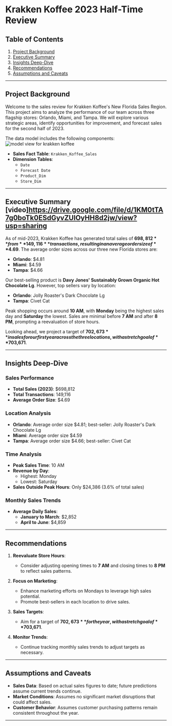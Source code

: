 # Krakken Koffee 2023 Half-Time Review

## Table of Contents
1. [Project Background](#project-background)
2. [Executive Summary](#executive-summary)
3. [Insights Deep-Dive](#insights-deep-dive)
4. [Recommendations](#recommendations)
5. [Assumptions and Caveats](#assumptions-and-caveats)

---

## Project Background

Welcome to the sales review for Krakken Koffee's New Florida Sales Region. This project aims to analyze the performance of our team across three flagship stores: Orlando, Miami, and Tampa. We will explore various strategic areas, identify opportunities for improvement, and forecast sales for the second half of 2023.

The data model includes the following components:![model view for krakken koffee](https://github.com/user-attachments/assets/926ea782-f565-44fa-aa01-df6b30a9a1f6)

- **Sales Fact Table**: `Krakken_Koffee_Sales`
- **Dimension Tables**: 
  - `Date`
  - `Forecast Date`
  - `Product_Dim`
  - `Store_Dim`

---

## Executive Summary [video]https://drive.google.com/file/d/1KM0tTA7g0boTk0ESdGyvZUlOyHH8d2jw/view?usp=sharing

As of mid-2023, Krakken Koffee has generated total sales of **$698,812** from **149,116** transactions, resulting in an average order size of **$4.69**. The average order sizes across our three new Florida stores are:
- **Orlando**: $4.81
- **Miami**: $4.59
- **Tampa**: $4.66

Our best-selling product is **Davy Jones' Sustainably Grown Organic Hot Chocolate Lg**. However, top sellers vary by location:
- **Orlando**: Jolly Roaster's Dark Chocolate Lg
- **Tampa**: Civet Cat

Peak shopping occurs around **10 AM**, with **Monday** being the highest sales day and **Saturday** the lowest. Sales are minimal before **7 AM** and after **8 PM**, prompting a reevaluation of store hours.

Looking ahead, we project a target of **$702,673** in sales for our first year across the three locations, with a stretch goal of **$703,671**.

---

## Insights Deep-Dive

### Sales Performance
- **Total Sales (2023)**: $698,812
- **Total Transactions**: 149,116
- **Average Order Size**: $4.69

### Location Analysis
- **Orlando**: Average order size $4.81; best-seller: Jolly Roaster's Dark Chocolate Lg
- **Miami**: Average order size $4.59
- **Tampa**: Average order size $4.66; best-seller: Civet Cat

### Time Analysis
- **Peak Sales Time**: 10 AM
- **Revenue by Day**:
  - Highest: Monday
  - Lowest: Saturday
- **Sales Outside Peak Hours**: Only $24,386 (3.6% of total sales)

### Monthly Sales Trends
- **Average Daily Sales**:
  - **January to March**: $2,852
  - **April to June**: $4,859

---

## Recommendations

1. **Reevaluate Store Hours**:
   - Consider adjusting opening times to **7 AM** and closing times to **8 PM** to reflect sales patterns.

2. **Focus on Marketing**:
   - Enhance marketing efforts on Mondays to leverage high sales potential.
   - Promote best-sellers in each location to drive sales.

3. **Sales Targets**:
   - Aim for a target of **$702,673** for the year, with a stretch goal of **$703,671**.

4. **Monitor Trends**:
   - Continue tracking monthly sales trends to adjust targets as necessary.

---

## Assumptions and Caveats

- **Sales Data**: Based on actual sales figures to date; future predictions assume current trends continue.
- **Market Conditions**: Assumes no significant market disruptions that could affect sales.
- **Customer Behavior**: Assumes customer purchasing patterns remain consistent throughout the year.

---

